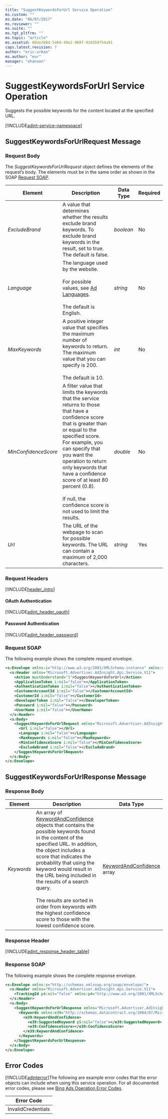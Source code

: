 ```yaml
---
title: "SuggestKeywordsForUrl Service Operation"
ms.custom: ""
ms.date: "06/07/2017"
ms.reviewer: ""
ms.suite: ""
ms.tgt_pltfrm: ""
ms.topic: "article"
ms.assetid: 08de288d-5469-49e2-968f-910359f54a91
caps.latest.revision: 7
author: "eric-urban"
ms.author: "eur"
manager: "ehansen"
---
```

# SuggestKeywordsForUrl Service Operation
Suggests the possible keywords for the content located at the specified URL.

[!INCLUDE[adint-service-namespace](../adinsight-api/includes/adint-service-namespace.md)]

## <a name="request"></a>SuggestKeywordsForUrlRequest Message

### Request Body
The *SuggestKeywordsForUrlRequest* object defines the elements of the request’s body. The elements must be in the same order as shown in the SOAP [Request SOAP](#request_soap).

|Element|Description|Data Type|Required|
|-----------|---------------|-------------|------------|
|*ExcludeBrand*|A value that determines whether the results exclude brand keywords. To exclude brand keywords in the result, set to true. The default is false.|*boolean*|No|
|*Language*|The language used by the website.<br /><br />For possible values, see [Ad Languages](http://go.microsoft.com/fwlink/?LinkId=691113).<br /><br />The default is English.|*string*|No|
|*MaxKeywords*|A positive integer value that specifies the maximum number of keywords to return. The maximum value that you can specify is 200.<br /><br />The default is 10.|*int*|No|
|*MinConfidenceScore*|A filter value that limits the keywords that the service returns to those that have a confidence score that is greater than or equal to the specified score. For example, you can specify that you want the operation to return only keywords that have a confidence score of at least 80 percent (0.8).<br /><br />If null, the confidence score is not used to limit the results.|*double*|No|
|*Url*|The URL of the webpage to scan for possible keywords. The URL can contain a maximum of 2,000 characters.|*string*|Yes|

### Request Headers
[!INCLUDE[header_intro](../adinsight-api/includes/header-intro.md)]
#### OAuth Authentication
[!INCLUDE[adint_header_oauth](../adinsight-api/includes/adint-header-oauth.md)]
#### Password Authentication
[!INCLUDE[adint_header_password](../adinsight-api/includes/adint-header-password.md)]
### <a name="request_soap"></a>Request SOAP
The following example shows the complete request envelope.

```xml
<s:Envelope xmlns:i="http://www.w3.org/2001/XMLSchema-instance" xmlns:s="http://schemas.xmlsoap.org/soap/envelope/">
  <s:Header xmlns="Microsoft.Advertiser.AdInsight.Api.Service.V11">
    <Action mustUnderstand="1">SuggestKeywordsForUrl</Action>
    <ApplicationToken i:nil="false"></ApplicationToken>
    <AuthenticationToken i:nil="false"></AuthenticationToken>
    <CustomerAccountId i:nil="false"></CustomerAccountId>
    <CustomerId i:nil="false"></CustomerId>
    <DeveloperToken i:nil="false"></DeveloperToken>
    <Password i:nil="false"></Password>
    <UserName i:nil="false"></UserName>
  </s:Header>
  <s:Body>
    <SuggestKeywordsForUrlRequest xmlns="Microsoft.Advertiser.AdInsight.Api.Service.V11">
      <Url i:nil="false"></Url>
      <Language i:nil="false"></Language>
      <MaxKeywords i:nil="false"></MaxKeywords>
      <MinConfidenceScore i:nil="false"></MinConfidenceScore>
      <ExcludeBrand i:nil="false"></ExcludeBrand>
    </SuggestKeywordsForUrlRequest>
  </s:Body>
</s:Envelope>
```

## <a name="response"></a>SuggestKeywordsForUrlResponse Message

### <a name="Body_Elements"></a>Response Body

|Element|Description|Data Type|
|-----------|---------------|-------------|
|*Keywords*|An array of [KeywordAndConfidence](../adinsight-api/keywordandconfidence-data-object.md) objects that contains the possible keywords found in the content of the specified URL. In addition, the object includes a score that indicates the probability that using the keyword would result in the URL being included in the results of a search query.<br /><br />The results are sorted in order from keywords with the highest confidence score to those with the lowest confidence score.|[KeywordAndConfidence](../adinsight-api/keywordandconfidence-data-object.md) array|

### <a name="Header_Elements"></a>Response Header
[!INCLUDE[adint_response_header_table](../adinsight-api/includes/adint-response-header-table.md)]
### Response SOAP
The following example shows the complete response envelope.

```xml
<s:Envelope xmlns:s="http://schemas.xmlsoap.org/soap/envelope/">
  <s:Header xmlns="Microsoft.Advertiser.AdInsight.Api.Service.V11">
    <TrackingId p4:nil="false" xmlns:p4="http://www.w3.org/2001/XMLSchema-instance"></TrackingId>
  </s:Header>
  <s:Body>
    <SuggestKeywordsForUrlResponse xmlns="Microsoft.Advertiser.AdInsight.Api.Service.V11">
      <Keywords xmlns:e39="http://schemas.datacontract.org/2004/07/Microsoft.BingAds.Advertiser.AdInsight.Api.DataContract.V11.Entity" p5:nil="false" xmlns:p5="http://www.w3.org/2001/XMLSchema-instance">
        <e39:KeywordAndConfidence>
          <e39:SuggestedKeyword p5:nil="false"></e39:SuggestedKeyword>
          <e39:ConfidenceScore></e39:ConfidenceScore>
        </e39:KeywordAndConfidence>
      </Keywords>
    </SuggestKeywordsForUrlResponse>
  </s:Body>
</s:Envelope>
```

## <a name="errors"></a>Error Codes
[!INCLUDE[adinterror](../adinsight-api/includes/adinterror.md)]The following are example  error codes that the error objects can include when using this service operation. For all documented error codes, please see [Bing Ads Operation Error Codes](http://go.microsoft.com/fwlink/?LinkId=511884).

|Error Code|
|--------------|
|InvalidCredentials|
